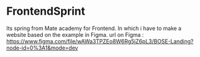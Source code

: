 # FrontendSprint
Its spring from Mate academy for Frontend. 
In which i have to make a website based on the example in Figma.
url on Figma : https://www.figma.com/file/wAWa3TPZEo8W6Rg5jZ6pL3/BOSE-Landing?node-id=0%3A1&mode=dev

